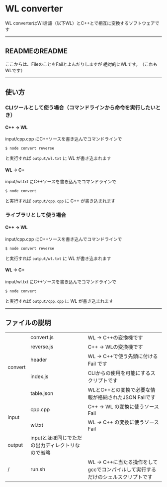 # WL converter
WL converterはWii言語（以下WL）とC++とで相互に変換するソフトウェアです

---

## READMEのREADME
ここからは、FileのことをFailとよんだりしますが
絶対的にWLです。　（これもWLです）

---

## 使い方

### CLIツールとして使う場合（コマンドラインから命令を実行したいとき）

#### C++ → WL
input/cpp.cpp にC++ソースを書き込んでコマンドラインで 

```shell
$ node convert reverse
```

と実行すれば `output/wl.txt` に WL が書き込まれます


#### WL → C+
input/wl.txt にC++ソースを書き込んでコマンドラインで 

```shell
$ node convert
```

と実行すれば `output/cpp.cpp` に C++ が書き込まれます

### ライブラリとして使う場合

#### C++ → WL
input/cpp.cpp にC++ソースを書き込んでコマンドラインで 

```shell
$ node convert reverse
```

と実行すれば `output/wl.txt` に WL が書き込まれます


#### WL → C+
input/wl.txt にC++ソースを書き込んでコマンドラインで 

```shell
$ node convert
```

と実行すれば `output/cpp.cpp` に WL が書き込まれます

---

## ファイルの説明



<table>
  <tr>
    <td rowspan="5">convert</td>
    <td>convert.js</td>
    <td>WL → C++の変換機です</td>
  </tr>
  <tr>
    <td>reverse.js</td>
    <td>C++ → WLの変換機です</td>
  </tr>
  <tr>
    <td>header</td>
    <td>WL → C++で使う先頭に付ける Fail です</td>
  </tr>
  <tr>
    <td>index.js</td>
    <td>CLIからの使用を可能にするスクリプトです</td>
  </tr>
  <tr>
    <td>table.json</td>
    <td>WLとC++との変換で必要な情報が格納されたJSON Failです</td>
  </tr>
  <tr>
    <td rowspan="2">input</td>
    <td>cpp.cpp</td>
    <td>C++ → WL の変換に使うソースFail</td>
  </tr>
  <tr>
    <td>wl.txt</td>
    <td>WL → C++ の変換に使うソースFail</td>
  </tr>
  <tr>
    <td>output</td>
    <td>inputとほぼ同じでただの出力ディレクトリなので省略</td>
    <td></td>
  </tr>
  <tr>
    <td>/</td>
    <td>run.sh</td>
    <td>WL → C++に当たる操作をしてgccでコンパイルして実行するだけのシェルスクリプトです</td>
  </tr>
</table>